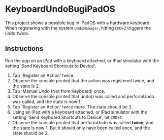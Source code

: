 # KeyboardUndoBugiPadOS

This project shows a possible bug in iPadOS with a hardware keyboard. When registering with the system `UndoManager`, hitting `CMD+Z` triggers the undo twice.

## Instructions
Run the app on an iPad with a keyboard attached, or iPad simulator with the setting 'Send Keyboard Shortcuts to Device'.

1. Tap 'Register an Action' twice.
2. Observe the console printed that the action was registered twice, and the state is 2.
3. Tap 'Manual Undo (Not from Keyboard) once.
4. Observe the console printed that undo() was called and performUndo was called, and the state is now 1.
5. Tap 'Register an Action' twice more. The state should be 3.
6. Using an iPad with a keyboard attached, or iPad simulator with the setting 'Send Keyboard Shortcuts to Device', hit `CMD+Z`.
7. Observe the console printed that performUndo was called **twice**, and the state is now 1. But it should only have been called once, and the state should be 2.

